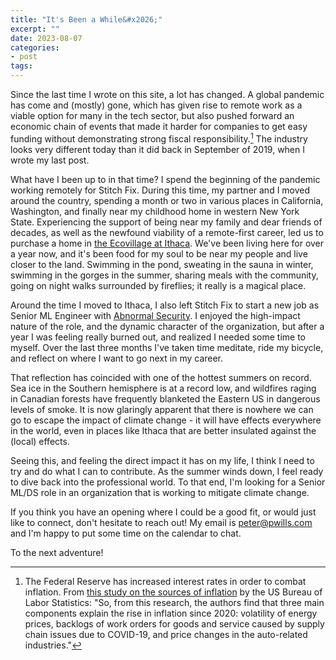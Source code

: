 ```yaml
---
title: "It's Been a While&#x2026;"
excerpt: ""
date: 2023-08-07
categories: 
- post
tags: 
---
```

Since the last time I wrote on this site, a lot has changed. A global pandemic has come
and (mostly) gone, which has given rise to remote work as a viable option for many in
the tech sector, but also pushed forward an economic chain of events that made it harder
for companies to get easy funding without demonstrating strong fiscal
responsibility.[^fn1] The industry looks very different today than it did back in
September of 2019, when I wrote my last post.

What have I been up to in that time? I spend the beginning of the pandemic working
remotely for Stitch Fix. During this time, my partner and I moved around the country,
spending a month or two in various places in California, Washington, and finally near my
childhood home in western New York State. Experiencing the support of being near my
family and dear friends of decades, as well as the newfound viability of a remote-first
career, led us to purchase a home in [the Ecovillage at Ithaca](https://ecovillageithaca.org/). We've been living here
for over a year now, and it's been food for my soul to be near my people and live closer
to the land. Swimming in the pond, sweating in the sauna in winter, swimming in the
gorges in the summer, sharing meals with the community, going on night walks surrounded
by fireflies; it really is a magical place.

Around the time I moved to Ithaca, I also left Stitch Fix to start a new job as Senior
ML Engineer with [Abnormal Security](https://abnormalsecurity.com/). I enjoyed the high-impact nature of the role, and
the dynamic character of the organization, but after a year I was feeling really burned
out, and realized I needed some time to myself. Over the last three months I've taken
time meditate, ride my bicycle, and reflect on where I want to go next in my career.

That reflection has coincided with one of the hottest summers on record. Sea ice in the
Southern hemisphere is at a record low, and wildfires raging in Canadian forests have
frequently blanketed the Eastern US in dangerous levels of smoke. It is now glaringly
apparent that there is nowhere we can go to escape the impact of climate change - it
will have effects everywhere in the world, even in places like Ithaca that are better
insulated against the (local) effects.

Seeing this, and feeling the direct impact it has on my life, I think I need to try and
do what I can to contribute. As the summer winds down, I feel ready to dive back into
the professional world. To that end, I'm looking for a Senior ML/DS role in an
organization that is working to mitigate climate change.

If you think you have an opening where I could be a good fit, or would just like to
connect, don't hesitate to reach out! My email is [peter@pwills.com](mailto:peter@pwills.com) and I'm happy to put
some time on the calendar to chat.

To the next adventure!


<!----- Footnotes ----->

[^fn1]: The Federal Reserve has increased interest rates in order to combat inflation. From [this study on the sources of inflation](https://www.bls.gov/opub/mlr/2023/beyond-bls/what-caused-inflation-to-spike-after-2020.htm) by the US Bureau of Labor Statistics: "So, from this research, the authors find that three main components explain the rise in inflation since 2020: volatility of energy prices, backlogs of work orders for goods and service caused by supply chain issues due to COVID-19, and price changes in the auto-related industries."